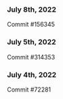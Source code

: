 ### July 8th, 2022

Commit #156345

### July 5th, 2022

Commit #314353


### July 4th, 2022

Commit #72281
